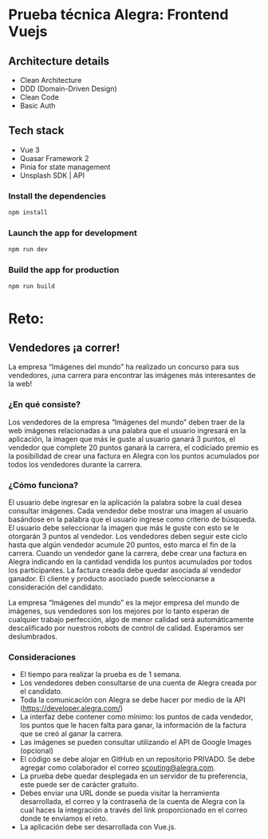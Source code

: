 # Prueba técnica Alegra: Frontend Vuejs

## Architecture details
- Clean Architecture
- DDD (Domain-Driven Design)
- Clean Code
- Basic Auth

## Tech stack

- Vue 3
- Quasar Framework 2
- Pinia for state management
- Unsplash SDK | API

### Install the dependencies
```bash
npm install
```

### Launch the app for development
```bash
npm run dev
```

### Build the app for production
```bash
npm run build
```

# Reto:
## Vendedores ¡a correr!
La empresa “Imágenes del mundo” ha realizado un concurso para sus vendedores, ¡una carrera para encontrar las imágenes más interesantes de la web!

### ¿En qué consiste?
Los vendedores de la empresa “Imágenes del mundo” deben traer de la web imágenes relacionadas a una palabra que el usuario ingresará en la aplicación, la imagen que más le guste al usuario ganará 3 puntos, el vendedor que complete 20 puntos ganará la carrera, el codiciado premio es la posibilidad de crear una factura en Alegra con los puntos acumulados por todos los vendedores durante la carrera.

### ¿Cómo funciona?
El usuario debe ingresar en la aplicación la palabra sobre la cual desea consultar imágenes.
Cada vendedor debe mostrar una imagen al usuario basándose en la palabra que el usuario ingrese como criterio de búsqueda.
El usuario debe seleccionar la imagen que más le guste con esto se le otorgarán 3 puntos al vendedor.
Los vendedores deben seguir este ciclo hasta que algún vendedor acumule 20 puntos, esto marca el fin de la carrera.
Cuando un vendedor gane la carrera, debe crear una factura en Alegra indicando en la cantidad vendida los puntos acumulados por todos los participantes. La factura creada debe quedar asociada al vendedor ganador. El cliente y producto asociado puede seleccionarse a consideración del candidato.

La empresa “Imágenes del mundo” es la mejor empresa del mundo de imágenes, sus vendedores son los mejores por lo tanto esperan de cualquier trabajo perfección, algo de menor calidad será automáticamente descalificado por nuestros robots de control de calidad.  Esperamos ser deslumbrados.

### Consideraciones
- El tiempo para realizar la prueba es de 1 semana.
- Los vendedores deben consultarse de una cuenta de Alegra creada por el candidato.
- Toda la comunicación con Alegra se debe hacer por medio de la API (https://developer.alegra.com/)
- La interfaz debe contener como mínimo: los puntos de cada vendedor, los puntos que le hacen falta para ganar, la información de la factura que se creó al ganar la carrera.
- Las imágenes se pueden consultar utilizando el API de Google Images (opcional)
- El código se debe alojar en GitHub en un repositorio PRIVADO. Se debe agregar como colaborador el correo scouting@alegra.com.
- La prueba debe quedar desplegada en un servidor de tu preferencia, este puede ser de carácter gratuito.
- Debes enviar una URL donde se pueda visitar la herramienta desarrollada, el correo y la contraseña de la cuenta de Alegra con la cual haces la integración a través del link proporcionado en el correo donde te enviamos el reto.
- La aplicación debe ser desarrollada con Vue.js.

